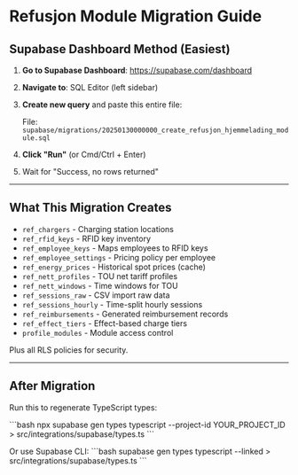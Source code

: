 # Refusjon Module Migration Guide

## Supabase Dashboard Method (Easiest)

1. **Go to Supabase Dashboard**: https://supabase.com/dashboard
2. **Navigate to**: SQL Editor (left sidebar)
3. **Create new query** and paste this entire file:
   
   File: `supabase/migrations/20250130000000_create_refusjon_hjemmelading_module.sql`
   
4. **Click "Run"** (or Cmd/Ctrl + Enter)
5. Wait for "Success, no rows returned"

---

## What This Migration Creates

- `ref_chargers` - Charging station locations
- `ref_rfid_keys` - RFID key inventory  
- `ref_employee_keys` - Maps employees to RFID keys
- `ref_employee_settings` - Pricing policy per employee
- `ref_energy_prices` - Historical spot prices (cache)
- `ref_nett_profiles` - TOU net tariff profiles
- `ref_nett_windows` - Time windows for TOU
- `ref_sessions_raw` - CSV import raw data
- `ref_sessions_hourly` - Time-split hourly sessions
- `ref_reimbursements` - Generated reimbursement records
- `ref_effect_tiers` - Effect-based charge tiers
- `profile_modules` - Module access control

Plus all RLS policies for security.

---

## After Migration

Run this to regenerate TypeScript types:

\`\`\`bash
npx supabase gen types typescript --project-id YOUR_PROJECT_ID > src/integrations/supabase/types.ts
\`\`\`

Or use Supabase CLI:
\`\`\`bash
supabase gen types typescript --linked > src/integrations/supabase/types.ts
\`\`\`

